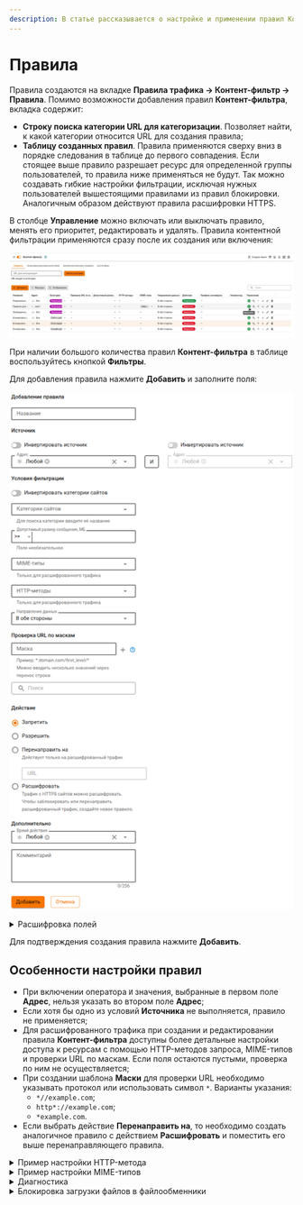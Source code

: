 ```yaml
---
description: В статье рассказывается о настройке и применении правил Контент-фильтра.
---
```


# Правила

Правила создаются на вкладке **Правила трафика -> Контент-фильтр -> Правила**. Помимо возможности добавления правил **Контент-фильтра**, вкладка содержит:

* **Строку поиска категории URL для категоризации**. Позволяет найти, к какой категории относится URL для создания правила;
* **Таблицу созданных правил**. Правила применяются сверху вниз в порядке следования в таблице до первого совпадения. Если стоящее выше правило разрешает ресурс для определенной группы пользователей, то правила ниже применяться не будут. Так можно создавать гибкие настройки фильтрации, исключая нужных пользователей вышестоящими правилами из правил блокировки. Аналогичным образом действуют правила расшифровки HTTPS.

В столбце **Управление** можно включать или выключать правило, менять его приоритет, редактировать и удалять. Правила контентной фильтрации применяются сразу после их создания или включения:

![](/.gitbook/assets/content-filter1.gif)

При наличии большого количества правил **Контент-фильтра** в таблице воспользуйтесь кнопкой **Фильтры**.

Для добавления правила нажмите **Добавить** и заполните поля:

![](/.gitbook/assets/content-filter26.png)

<details>

<summary>Расшифровка полей</summary>

* **Название** - название правила. Значение не должно быть длиннее 42 символов;
* **Источник**:
  * **Инвертировать источник** - позволяет использовать в правиле все объекты, кроме выбранных в строке **Адрес**;
  * **Адрес** - IP-адрес источника трафика (src), для которых применяется правило. Доступные [объекты](aliases.md): IP-адреса, диапазоны IP-адресов, сети, домены, страны или пользователи и группы;
  * **Оператор `И`** - позволяет выбрать второе условие для источника трафика. При выборе второго условия правило срабатывает только в случае, если оба условия соответствуют **Источнику**.
* **Условия фильтрации**:
  * **Инвертировать категории сайтов** - позволяет использовать в правиле все категории, кроме выбранных в строке **Категории сайтов**;
  * **Категории сайтов** - поле для выбора [предустановленной или пользовательской категории](/settings/access-rules/content-filter/custom-categories.md), перечень ресурсов, на которые распространяется действие правила;

{% hint style="warning" %}
Если поле **Категории сайтов** пустое, правило работать не будет.
{% endhint %}

  * **Размер сообщения** - объем HTTP/HTTPS-сообщений в МБ, только целое число:
    *  `>=` - фильтрация сообщений, размер которых больше или равен указанному числу;
    *  `<=` - фильтрация сообщений, размер которых меньше или равен указанному числу.
  * **HTTP-методы** - методы запроса, которые будут применяться для всего HTTP- или HTTPS-трафика. Доступные методы:
    * GET - извлечение данных ресурса, содержащих тело ответа;
    * HEAD - извлечение данных ресурса, не содержащих тело ответа;
    * POST - отправка данных на определенный ресурс;
    * PUT - замена текущих значений ресурса;
    * DELETE - удаление ресурса;
    * OPTIONS - описание параметров соединения с ресурсом;
    * PATCH - частичное изменение ресурса;
    * TRACE - вызов возвращаемого тестового сообщения с ресурса;
    * CONNECT - установка соединения с ресурсом.
  * **MIME-типы** - форматы содержимого, к которым будет применяться правило. Форматы объединены в группы в зависимости от типа контента. Например, Audio (mp4, wav, wave и др.), Video (jpeg, mpeg, jmp и др.), Image (bmp, gif, png и др.). Настройки можно применить как к группе форматов, так и каждому формату отдельно;
  * **Направление данных**:
    * В обе стороны - фильтрация как входящего, так и исходящего трафика;
    * Входящее направление - фильтрация трафика на Ideco NGFW от внешних источников;
    * Исходящее направление - фильтрация трафика от Ideco NGFW к внешним ресурсам.
* **Проверка URL по маскам**:
  * **Маска** - шаблон URL. Значение не должно быть длиннее 255 символов. Максимальное количество URL - 100;
  * **Поиск** - поиск по введеным значениям **Маски**.
* **Действия**:
  * **Запретить** - запрещает трафик;
  * **Разрешить** - разрешает трафик и направляет его в модули **Морфологический апализ** и **Антивирус**;
  * **Перенаправить на** - перенаправляет расшифрованный трафик на указанный URL;
  * **Расшифровать** - расшифровывает трафик с HTTPS сайтов.
* **Профили антивируса** - выбор профиля **Антивируса**, которым требуется фильтровать трафик;

{% hint style="info" %}
Если выбрать действие **Перенаправить на**, то нужно создать аналогичное правило с действием **Расшифровать** и поместить его выше перенаправляющего правила.

Для расшифрованного трафика при создании и редактировании правила **Контент-фильтра** доступны более детальные настройки доступа к ресурсам с помощью HTTP-методов запроса и MIME-типов. Если поля остаются пустыми, проверка по ним не осуществляется.
{% endhint %}

* **Дополнительно**:
  * **Время действия** - время действия правила. Указываются временные промежутки (например, **Рабочее время**), которые определяются в [Объектах](/settings/access-rules/aliases.md). По умолчанию установлено значение **Любой**;
  * **Комментарий** - произвольный текст, поясняющий цель действия правила. Значение не должно быть длиннее 255 символов.

</details>

Для подтверждения создания правила нажмите **Добавить**.

## Особенности настройки правил

* При включении оператора `И` значения, выбранные в первом поле **Адрес**, нельзя указать во втором поле **Адрес**;
* Если хотя бы одно из условий **Источника** не выполняется, правило не применяется;
* Для расшифрованного трафика при создании и редактировании правила **Контент-фильтра** доступны более детальные настройки доступа к ресурсам с помощью HTTP-методов запроса, MIME-типов и проверки URL по маскам. Если поля остаются пустыми, проверка по ним не осуществляется;
* При создании шаблона **Маски** для проверки URL необходимо указывать протокол или использовать символ `*`. Варианты указания:
  * `*//example.com`;
  * `http*://example.com`;
  * `*example.com`.
* Если выбрать действие **Перенаправить на**, то необходимо создать аналогичное правило с действием **Расшифровать** и поместить его выше перенаправляющего правила.

<details>

<summary>Пример настройки HTTP-метода</summary>

**Пример**. Необходимо запретить всем пользователям отправлять данные на запрещенные сайты. 

Перейдите в раздел **Правила трафика -> Контент-фильтр -> Правила** и нажмите **Добавить**. Заполните поля, как на скриншоте:

![](/.gitbook/assets/content-filter27.png)

В поле **Категории сайтов** укажите предварительно созданную пользовательскую категорию **Запрещенные сайты**. При сохранении правила сайты откроются, если трафик не заблокирован другим правилом, но пользователь не сможет отправить данные (например, форму обратной связи).

</details>

<details>

<summary>Пример настройки MIME-типов</summary>

**Пример**. Необходимо запретить конкретному пользователю (например, User1) воспроизводить видеоконтент на запрещенных сайтах. 

Перейдите в раздел **Правила трафика -> Контент-фильтр -> Правила** и нажмите **Добавить**. Заполните поля, как на скриншоте:

![](/.gitbook/assets/content-filter28.png)

В поле **Категории сайтов** укажите предварительно созданную пользовательскую категорию **Запрещенные сайты**. В поле **MIME-типы** выберите все форматы группы **Video**. Примените действие правила **Запретить**. При сохранении правила сайт откроется, если трафик не заблокирован другим правилом, но видеоконтент не воспроизведется.

</details>

<details>

<summary>Диагностика</summary>

Если правила контентной фильтрации не действуют, проверьте следующие параметры в настройках:

* IP-адрес компьютера пользователя должен соответствовать его адресу в авторизации (раздел **Мониторинг -> Сессии пользователей**), пользователь должен находиться в нужной группе, на которую назначено правило;
* IP-адрес пользователя и ресурса, к которому он обращается, не должен входить в исключения прокси-сервера;
* В браузере и на компьютере пользователя не должны использоваться функции или плагины VPN, не прописаны сторонние прокси-серверы.

Дополнительно проверьте:

* Правильность категоризации ресурса, к которому обращаетесь, в поле **URL для категоризации** на вкладке **Правила**:

![](/.gitbook/assets/content-filter2.gif)

<!-- Для этого вставьте в поле ссылку на ресурс, который требуется категоризировать, и нажмите **Найти категории**. Категории, в которые входит URL, отобразится ниже. -->

  **Если сайт неправильно категоризирован, воспользуйтесь формой обратной связи [SkyDNS](https://www.skydns.ru/contact-us).**
* Настройки контентной фильтрации по блокировке опасных и потенциально опасных файлов можно с помощью сервиса [security.ideco.ru](https://security.ideco.ru).

</details>

<details>

<summary>Блокировка загрузки файлов в файлообменники</summary>

Блокирование этой категории требует особой настройки правил **Контент-фильтра**. В случае с файлообменниками (Google Drive, Яндекс.Диск, облако Mail.ru, Dropbox.com) расшифровки трафика может быть недостаточно у категорий: **Файлообменники, Файловые хранилища, Файловые архивы** и **Загрузка файлов в файлообменники**.

Чтобы заблокировать загрузку файлов в облака через браузер, выполните действия:

1\. Включите **Блокировку протоколов Quic/HTTP3** на вкладке **Контент-фильтр -> Настройки**:

  ![](/.gitbook/assets/content-filter.png)

2\. Создайте пользовательскую категорию для расшифровки трафика, указав домены нужных файлообменников:

  ![](/.gitbook/assets/content-filter1.png)

  Для указания доменов используйте маски: `*.cloud.mail.ru`, `cloud.mail.ru/home`, `*.mail.ru`, `cloud.mail.ru`. 

3\. Создайте правило, расшифровывающее трафик созданной в п. 2 категории:

  ![](/.gitbook/assets/content-filter2.png)

4\. Ниже создайте правило, запрещающее загрузку файлов:

  ![](/.gitbook/assets/content-filter3.png)

5\. Проверьте, работает ли блокировка: с устройства пользователя, для которого она настроена, зайдите на сайты нужных файлообменников и попробуйте загрузить файлы.\
Если загрузка проходит, создайте в **Контент-фильтре** правило, расшифровывающее весь трафик пользователя, а ниже - правило, запрещающее загрузку файлов в файлообменники:

![](/.gitbook/assets/content-filter4.png)

</details>